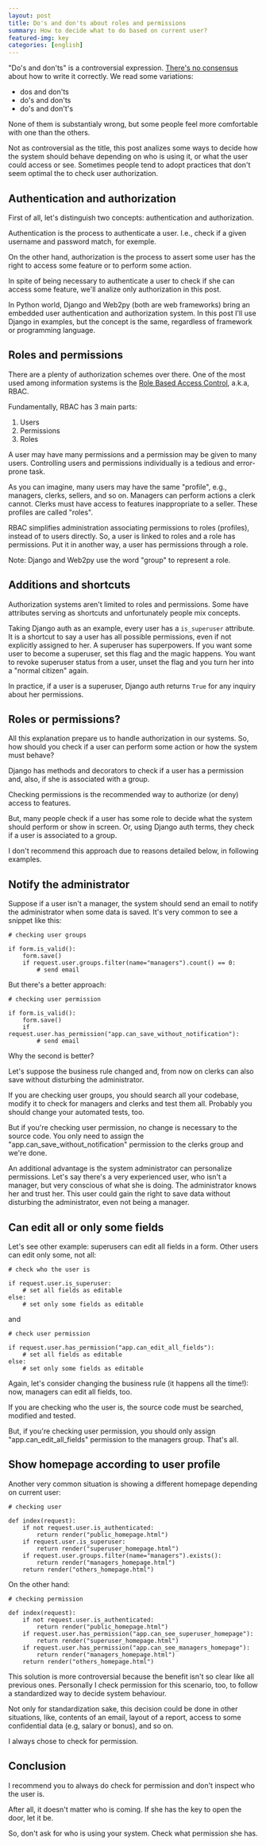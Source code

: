 ```yaml
---
layout: post
title: Do's and don'ts about roles and permissions
summary: How to decide what to do based on current user?
featured-img: key
categories: [english]
---
```


"Do's and don'ts" is a controversial expression. [There's no consensus](https://www.quickanddirtytips.com/education/grammar/dos-and-donts) about how to write it correctly. We read some variations:

- dos and don'ts
- do's and don'ts
- do's and don't's

None of them is substantialy wrong, but some people feel more comfortable with one than the others.

Not as controversial as the title, this post analizes some ways to decide how the system should behave depending on who is using it, or what the user could access or see. Sometimes people tend to adopt practices that don't seem optimal the to check user authorization.


## Authentication and authorization

First of all, let's distinguish two concepts: authentication and authorization.

Authentication is the process to authenticate a user. I.e., check if a given username and password match, for exemple.

On the other hand, authorization is the process to assert some user has the right to access some feature or to perform some action.

In spite of being necessary to authenticate a user to check if she can access some feature, we'll analize only authorization in this post.

In Python world, Django and Web2py (both are web frameworks) bring an embedded user authentication and authorization system. In this post I'll use Django in examples, but the concept is the same, regardless of framework or programming language.


## Roles and permissions

There are a plenty of authorization schemes over there. One of the most used among information systems is the [Role Based Access Control](https://en.wikipedia.org/wiki/Role-based_access_control), a.k.a, RBAC.

Fundamentally, RBAC has 3 main parts:

1. Users
2. Permissions
3. Roles

A user may have many permissions and a permission may be given to many users. Controlling users and permissions individually is a tedious and error-prone task.

As you can imagine, many users may have the same "profile", e.g., managers, clerks, sellers, and so on. Managers can perform actions a clerk cannot. Clerks must have access to features inappropriate to a seller. These profiles are called "roles".

RBAC simplifies administration associating permissions to roles (profiles), instead of to users directly. So, a user is linked to roles and a role has permissions. Put it in another way, a user has permissions through a role.

Note: Django and Web2py use the word "group" to represent a role.


## Additions and shortcuts

Authorization systems aren't limited to roles and permissions. Some have attributes serving as shortcuts and unfortunately people mix concepts.

Taking Django auth as an example, every user has a `is_superuser` attribute. It
is a shortcut to say a user has all possible permissions, even if not
explicitly assigned to her. A superuser has superpowers. If you want some user
to become a superuser, set this flag and the magic happens. You want to revoke
superuser status from a user, unset the flag and you turn her into a "normal citizen"
again.

In practice, if a user is a superuser, Django auth returns `True` for any inquiry about her permissions.


## Roles or permissions?

All this explanation prepare us to handle authorization in our systems. So, how should you check if a user can perform some action or how the system must behave?

Django has methods and decorators to check if a user has a permission and, also, if she is associated with a group.

Checking permissions is the recommended way to authorize (or deny) access to features.

But, many people check if a user has some role to decide what the system should perform or show in screen. Or, using Django auth terms, they check if a user is associated to a group.

I don't recommend this approach due to reasons detailed below, in following examples.


## Notify the administrator

Suppose if a user isn't a manager, the system should send an email to notify the administrator when some data is saved. It's very common to see a snippet like this:

```
# checking user groups

if form.is_valid():
    form.save()
    if request.user.groups.filter(name="managers").count() == 0:
        # send email
```

But there's a better approach:

```
# checking user permission

if form.is_valid():
    form.save()
    if request.user.has_permission("app.can_save_without_notification"):
        # send email
```

Why the second is better?

Let's suppose the business rule changed and, from now on clerks can also save without disturbing the administrator.

If you are checking user groups, you should search all your codebase, modify it to check for managers and clerks and test them all. Probably you should change your automated tests, too.

But if you're checking user permission, no change is necessary to the source code. You only need to assign the "app.can_save_without_notification" permission to the clerks group and we're done.

An additional advantage is the system administrator can personalize permissions. Let's say there's a very experienced user, who isn't a manager, but very conscious of what she is doing. The administrator knows her and trust her. This user could gain the right to save data without disturbing the administrator, even not being a manager.


## Can edit all or only some fields

Let's see other example: superusers can edit all fields in a form. Other users can edit only some, not all:

```
# check who the user is

if request.user.is_superuser:
    # set all fields as editable
else:
    # set only some fields as editable
```

and

```
# check user permission

if request.user.has_permission("app.can_edit_all_fields"):
    # set all fields as editable
else:
    # set only some fields as editable
```

Again, let's consider changing the business rule (it happens all the time!): now, managers can edit all fields, too.

If you are checking who the user is, the source code must be searched, modified and tested.

But, if you're checking user permission, you should only assign "app.can_edit_all_fields" permission to the managers group. That's all.


## Show homepage according to user profile

Another very common situation is showing a different homepage depending on current user:

```
# checking user

def index(request):
    if not request.user.is_authenticated:
        return render("public_homepage.html")
    if request.user.is_superuser:
        return render("superuser_homepage.html")
    if request.user.groups.filter(name="managers").exists():
        return render("managers_homepage.html")
    return render("others_homepage.html")
```

On the other hand:

```
# checking permission

def index(request):
    if not request.user.is_authenticated:
        return render("public_homepage.html")
    if request.user.has_permission("app.can_see_superuser_homepage"):
        return render("superuser_homepage.html")
    if request.user.has_permission("app.can_see_managers_homepage"):
        return render("managers_homepage.html")
    return render("others_homepage.html")
```

This solution is more controversial because the benefit isn't so clear like all previous ones. Personally I check permission for this scenario, too, to follow a standardized way to decide system behaviour.

Not only for standardization sake, this decision could be done in other situations, like, contents of an email, layout of a report, access to some confidential data (e.g, salary or bonus), and so on.

I always chose to check for permission.


## Conclusion

I recommend you to always do check for permission and don't inspect who the user is.

After all, it doesn't matter who is coming. If she has the key to open the door, let it be.

So, don't ask for who is using your system. Check what permission she has.
